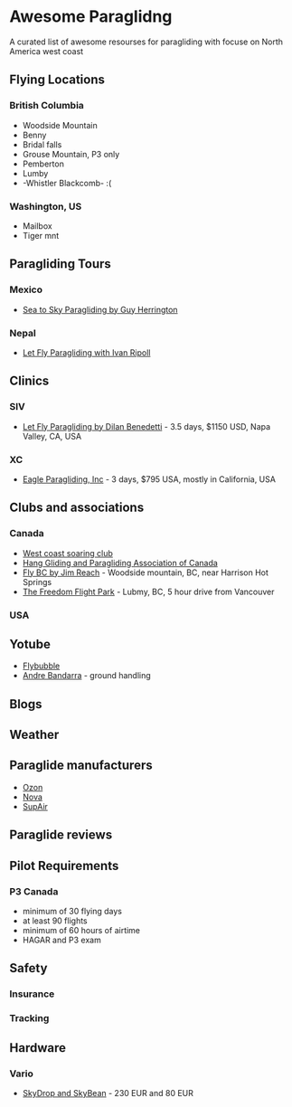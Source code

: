 # Awesome Paraglidng 

A curated list of awesome resourses for paragliding with focuse on North America west coast

## Flying Locations
### British Columbia
- Woodside Mountain
- Benny
- Bridal falls
- Grouse Mountain, P3 only
- Pemberton
- Lumby
- -Whistler Blackcomb- :(

### Washington, US
- Mailbox
- Tiger mnt

## Paragliding Tours
### Mexico
- [Sea to Sky Paragliding by Guy Herrington](https://www.seatoskyparagliding.com/tours/)
### Nepal
- [Let Fly Paragliding with Ivan Ripoll](http://www.letflyparagliding.com/nepal-clinic-and-tours-1)

## Clinics
### SIV
- [Let Fly Paragliding by Dilan Benedetti](http://www.letflyparagliding.com/siv) - 3.5 days, $1150 USD, Napa Valley, CA, USA
### XC
- [Eagle Paragliding, Inc](https://paragliding.com/services/clinics/thermal-xc-clinic/) - 3 days, $795 USA, mostly in California, USA

## Clubs and associations 
### Canada
- [West coast soaring club](https://www.westcoastsoaringclub.com/)
- [Hang Gliding and Paragliding Association of Canada](https://www.hpac.ca/pub/)
- [Fly BC by Jim Reach](http://www.flybc.org/siteoftheday.htm) - Woodside mountain, BC, near Harrison Hot Springs
- [The Freedom Flight Park](https://www.freedomflightschool.com/) - Lubmy, BC, 5 hour drive from Vancouver

### USA

## Yotube
- [Flybubble](https://www.youtube.com/user/FlybubbleParagliding)
- [Andre Bandarra](https://www.youtube.com/channel/UCzYf1cmKwDMSiII9SSp6IJw/featured) - ground handling

## Blogs

## Weather

## Paraglide manufacturers 
- [Ozon](https://www.flyozone.com/paragliders/)
- [Nova](https://www.nova.eu/en/home/)
- [SupAir](https://www.supair.com/en/)

## Paraglide reviews

## Pilot Requirements
### P3 Canada
- minimum of 30 flying days
- at least 90 flights
- minimum of 60 hours of airtime
- HAGAR and P3 exam

## Safety
### Insurance
### Tracking

## Hardware
### Vario
- [SkyDrop and SkyBean](https://skybean.eu/) - 230 EUR and 80 EUR

